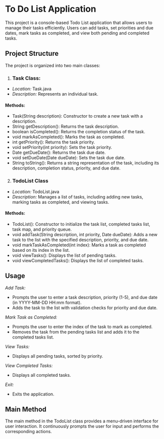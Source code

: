 # To Do List Application
This project is a console-based Todo List application that allows users to manage their tasks efficiently. Users can add tasks, set priorities and due dates, mark tasks as completed, and view both pending and completed tasks.
## Project Structure
The project is organized into two main classes:
1. ### Task Class:
- *Location:* Task.java
- *Description:* Represents an individual task.
#### Methods:
- Task(String description): Constructor to create a new task with a description.
- String getDescription(): Returns the task description.
- boolean isCompleted(): Returns the completion status of the task.
- void markAsCompleted(): Marks the task as completed.
- int getPriority(): Returns the task priority.
- void setPriority(int priority): Sets the task priority.
- Date getDueDate(): Returns the task due date.
- void setDueDate(Date dueDate): Sets the task due date.
- String toString(): Returns a string representation of the task, including its description, completion status, priority, and due date.

2. ### TodoList Class
- *Location:* TodoList.java
- *Description:* Manages a list of tasks, including adding new tasks, marking tasks as completed, and viewing tasks.

#### Methods:
- TodoList(): Constructor to initialize the task list, completed tasks list, task map, and priority queue.
- void addTask(String description, int priority, Date dueDate): Adds a new task to the list with the specified description, priority, and due date.
- void markTaskAsCompleted(int index): Marks a task as completed based on its index in the list.
- void viewTasks(): Displays the list of pending tasks.
- void viewCompletedTasks(): Displays the list of completed tasks.

## Usage
*Add Task:*
- Prompts the user to enter a task description, priority (1-5), and due date (in YYYY-MM-DD HH:mm format).
- Adds the task to the list with validation checks for priority and due date.

*Mark Task as Completed:*
- Prompts the user to enter the index of the task to mark as completed.
- Removes the task from the pending tasks list and adds it to the completed tasks list.

*View Tasks:*
- Displays all pending tasks, sorted by priority.

*View Completed Tasks:*
- Displays all completed tasks.

*Exit:*
- Exits the application.

## Main Method
The main method in the TodoList class provides a menu-driven interface for user interaction. It continuously prompts the user for input and performs the corresponding actions.
